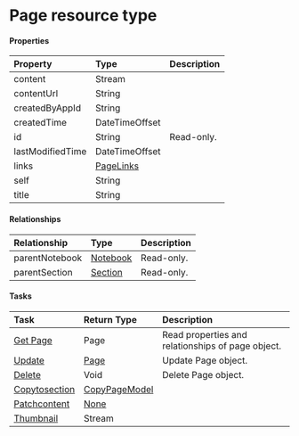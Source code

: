 # Page resource type



#### Properties
| Property	   | Type	|Description|
|:---------------|:--------|:----------|
|content|Stream||
|contentUrl|String||
|createdByAppId|String||
|createdTime|DateTimeOffset||
|id|String| Read-only.|
|lastModifiedTime|DateTimeOffset||
|links|[PageLinks](pagelinks.md)||
|self|String||
|title|String||

#### Relationships
| Relationship | Type	|Description|
|:---------------|:--------|:----------|
|parentNotebook|[Notebook](notebook.md)| Read-only.|
|parentSection|[Section](section.md)| Read-only.|

#### Tasks

| Task		   | Return Type	|Description|
|:---------------|:--------|:----------|
|[Get Page](../api/page_get.md) | Page |Read properties and relationships of page object.|
|[Update](../api/page_update.md) | [Page](page.md)	|Update Page object. |
|[Delete](../api/page_delete.md) | Void	|Delete Page object. |
|[Copytosection](../api/page_copytosection.md)|[CopyPageModel](copypagemodel.md)||
|[Patchcontent](../api/page_patchcontent.md)|[None](none.md)||
|[Thumbnail](../api/page_thumbnail.md)|Stream||
